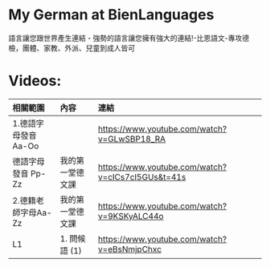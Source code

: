 # My German at BienLanguages
語言讓您跟世界產生連結 - 強勢的語言讓您擁有強大的連結!-比恩語文-專攻德檢，團體、家教、外派、兒童到成人皆可

# Videos:

| 相關範圍 | 內容 | 連結 |
|:--------|:-----|:-----|
| 1.德語字母發音 Aa-Oo |  | https://www.youtube.com/watch?v=GLwSBP18_RA |
|   德語字母發音 Pp-Zz |  我的第一堂德文課 | https://www.youtube.com/watch?v=cICs7cI5GUs&t=41s |
| 2.德籍老師字母Aa-Zz |  我的第一堂德文課 | https://www.youtube.com/watch?v=9KSKyALC44o |
| L1 | 1.	問候語 (1) | https://www.youtube.com/watch?v=eBsNmjpChxc |
